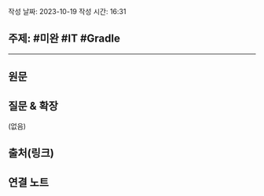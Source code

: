 작성 날짜: 2023-10-19
작성 시간: 16:31

## 주제: #미완 #IT #Gradle 

----
## 원문



## 질문 & 확장

(없음)

## 출처(링크)


## 연결 노트










